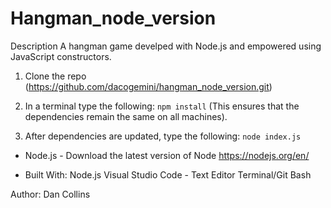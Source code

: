 # Hangman_node_version

Description
A hangman game develped with Node.js and empowered using JavaScript constructors.

1. Clone the repo (https://github.com/dacogemini/hangman_node_version.git)

2. In a terminal type the following:
    ```npm install``` 
(This ensures that the dependencies remain the same on all machines).

3. After dependencies are updated, type the following:
```node index.js```

- Node.js - Download the latest version of Node https://nodejs.org/en/

- Built With:
Node.js
Visual Studio Code - Text Editor
Terminal/Git Bash

Author:
Dan Collins
